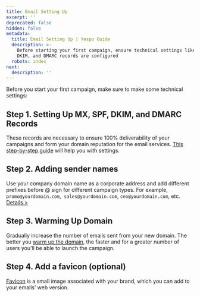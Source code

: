 ```yaml
---
title: Email Setting Up
excerpt: ''
deprecated: false
hidden: false
metadata:
  title: Email Setting Up | Yespo Guide
  description: >-
    Before starting your first campaign, ensure technical settings like MX, SPF,
    DKIM, and DMARC records are configured
  robots: index
next:
  description: ''
---
```

Before you start your first campaign, make sure to make some technical settings:

## Step 1. Setting Up MX, SPF, DKIM, and DMARC Records

These records are necessary to ensure 100% deliverability of your campaigns and form your domain reputation for the email services. [This step-by-step guide](https://docs.yespo.io/docs/dns-record-change) will help you with settings.

## Step 2. Adding sender names

Use your company domain name as a corporate address and add different prefixes before @ sign for different campaign types. For example, `promo@yourdomain.com`,  `sales@yourdomain.com`, `ceo@yourdomain.com`, etc. [Details >](https://docs.yespo.io/docs/how-add-or-change-sender-name)

## Step 3. Warming Up Domain

Gradually increase the number of emails sent from your new domain. The better you [warm up the domain](https://yespo.io/blog/first-campaigns-new-domain-how-warm-right), the faster and for a greater number of users you'll be able to launch the campaign.

## Step 4. Add a favicon (optional)

[Favicon](https://docs.yespo.io/docs/adding-favicon-emails-web-version) is a small image associated with your brand, which you can add to your emails’ web version.